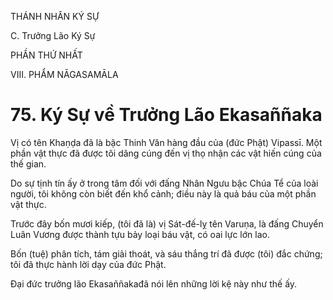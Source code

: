 THÁNH NHÂN KÝ SỰ

C. Trưởng Lão Ký Sự

PHẦN THỨ NHẤT

VIII. PHẨM NĀGASAMĀLA

# 75. Ký Sự về Trưởng Lão Ekasaññaka

Vị có tên Khaṇḍa đã là bậc Thinh Văn hàng đầu của (đức Phật) Vipassī. Một phần vật thực đã được tôi dâng cúng đến vị thọ nhận các vật hiến cúng của thế gian.

Do sự tịnh tín ấy ở trong tâm đối với đấng Nhân Ngưu bậc Chúa Tể của loài người, tôi không còn biết đến khổ cảnh; điều này là quả báu của một phần vật thực.

Trước đây bốn mươi kiếp, (tôi đã là) vị Sát-đế-lỵ tên Varuṇa, là đấng Chuyển Luân Vương được thành tựu bảy loại báu vật, có oai lực lớn lao.

Bốn (tuệ) phân tích, tám giải thoát, và sáu thắng trí đã được (tôi) đắc chứng; tôi đã thực hành lời dạy của đức Phật.

Đại đức trưởng lão Ekasaññakađã nói lên những lời kệ này như thế ấy.

